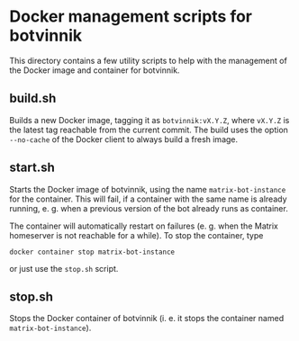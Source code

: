 # Docker management scripts for botvinnik

This directory contains a few utility scripts to help with the management of the
Docker image and container for botvinnik.

## build.sh

Builds a new Docker image, tagging it as `botvinnik:vX.Y.Z`, where `vX.Y.Z` is
the latest tag reachable from the current commit. The build uses the option 
`--no-cache` of the Docker client to always build a fresh image.

## start.sh

Starts the Docker image of botvinnik, using the name `matrix-bot-instance` for
the container. This will fail, if a container with the same name is already
running, e. g. when a previous version of the bot already runs as container.

The container will automatically restart on failures (e. g. when the Matrix
homeserver is not reachable for a while). To stop the container, type

```shell
docker container stop matrix-bot-instance
```

or just use the `stop.sh` script.

## stop.sh

Stops the Docker container of botvinnik (i. e. it stops the container named
`matrix-bot-instance`).
